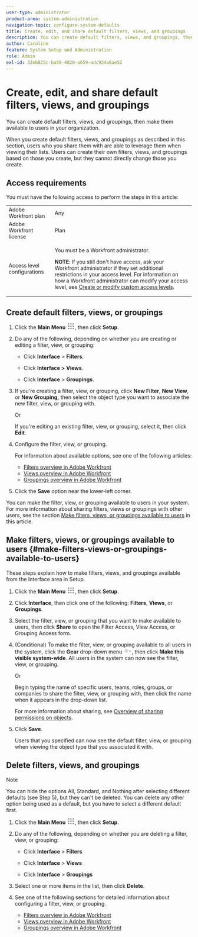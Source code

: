 ```yaml
---
user-type: administrator
product-area: system-administration
navigation-topic: configure-system-defaults
title: Create, edit, and share default filters, views, and groupings
description: You can create default filters, views, and groupings, then make them available to users in your organization.
author: Caroline
feature: System Setup and Administration
role: Admin
exl-id: 32eb825c-ba50-4820-a659-adc924a6ae52
---
```

# Create, edit, and share default filters, views, and groupings

<!--
<p data-mc-conditions="QuicksilverOrClassic.Draft mode">***DON'T DELETE, DRAFT OR HIDE THIS ARTICLE. IT IS LINKED TO THE PRODUCT, THROUGH THE CONTEXT SENSITIVE HELP LINKS. **</p>
-->

You can create default filters, views, and groupings, then make them available to users in your organization.

When you create default filters, views, and groupings as described in this section, users who you share them with are able to leverage them when viewing their lists. Users can create their own filters, views, and groupings based on those you create, but they cannot directly change those you create.

## Access requirements

You must have the following access to perform the steps in this article: 

<table style="table-layout:auto"> 
 <col> 
 <col> 
 <tbody> 
  <tr> 
   <td role="rowheader">Adobe Workfront plan</td> 
   <td>Any</td> 
  </tr> 
  <tr> 
   <td role="rowheader">Adobe Workfront license</td> 
   <td>Plan</td> 
  </tr> 
  <tr> 
   <td role="rowheader">Access level configurations</td> 
   <td> <p>You must be a Workfront administrator.</p> <p><b>NOTE</b>: If you still don't have access, ask your Workfront administrator if they set additional restrictions in your access level. For information on how a Workfront administrator can modify your access level, see <a href="../../../administration-and-setup/add-users/configure-and-grant-access/create-modify-access-levels.md" class="MCXref xref">Create or modify custom access levels</a>.</p> </td> 
  </tr> 
 </tbody> 
</table>

## Create default filters, views, or groupings

1. Click the **Main Menu** ![](assets/main-menu-icon.png), then click **Setup**. 

1. Do any of the following, depending on whether you are creating or editing a filter, view, or grouping:

   * Click **Interface** > **Filters**.
   
   * Click **Interface >** **Views**.
   
   * Click **Interface** > **Groupings**.

1. If you're creating a filter, view, or grouping, click **New Filter**, **New View**, or **New Grouping,** then select the object type you want to associate the new filter, view, or grouping with.

   Or

   If you're editing an existing filter, view, or grouping, select it, then click **Edit**.

1. Configure the filter, view, or grouping.

   For information about available options, see one of the following articles:

   * [Filters overview in Adobe Workfront](../../../reports-and-dashboards/reports/reporting-elements/filters-overview.md) 
   * [Views overview in Adobe Workfront](../../../reports-and-dashboards/reports/reporting-elements/views-overview.md) 
   * [Groupings overview in Adobe Workfront](../../../reports-and-dashboards/reports/reporting-elements/groupings-overview.md)

1. Click the **Save** option near the lower-left corner.

You can make the filter, view, or grouping available to users in your system. For more information about sharing filters, views or groupings with other users, see the section [Make filters, views, or groupings available to users](#make-filters-views-or-groupings-available-to-users) in this article.

## Make filters, views, or groupings available to users {#make-filters-views-or-groupings-available-to-users}

These steps explain how to make filters, views, and groupings available from the Interface area in Setup.

1. Click the **Main Menu** ![](assets/main-menu-icon.png), then click **Setup**.

1. Click **Interface**, then click one of the following: **Filters**, **Views**, or **Groupings**.

1. Select the filter, view, or grouping that you want to make available to users, then click **Share** to open the Filter Access, View Access, or Grouping Access form.
1. (Conditional) To make the filter, view, or grouping available to all users in the system, click the **Gear** drop-down menu ![](assets/gear-menu-for-sharing-items.png), then click **Make this visible system-wide**. All users in the system can now see the filter, view, or grouping.

   Or

   Begin typing the name of specific users, teams, roles, groups, or companies to share the filter, view, or grouping with, then click the name when it appears in the drop-down list.

   For more information about sharing, see [Overview of sharing permissions on objects](../../../workfront-basics/grant-and-request-access-to-objects/sharing-permissions-on-objects-overview.md).

1. Click **Save**.

   Users that you specified can now see the default filter, view, or grouping when viewing the object type that you associated it with.

## Delete filters, views, and groupings

>[!NOTE]
>
>You can hide the options All, Standard, and Nothing after selecting different defaults (see Step 5), but they can't be deleted. You can delete any other option being used as a default, but you have to select a different default first.

1. Click the **Main Menu** ![](assets/main-menu-icon.png), then click **Setup**.

1. Do any of the following, depending on whether you are deleting a filter, view, or grouping:

   * Click **Interface** > **Filters**
   
   * Click **Interface** > **Views**
   
   * Click **Interface** > **Groupings**

1. Select one or more items in the list, then click **Delete**.
1. See one of the following sections for detailed information about configuring a filter, view, or grouping.

   * [Filters overview in Adobe Workfront](../../../reports-and-dashboards/reports/reporting-elements/filters-overview.md) 
   * [Views overview in Adobe Workfront](../../../reports-and-dashboards/reports/reporting-elements/views-overview.md) 
   * [Groupings overview in Adobe Workfront](../../../reports-and-dashboards/reports/reporting-elements/groupings-overview.md)
